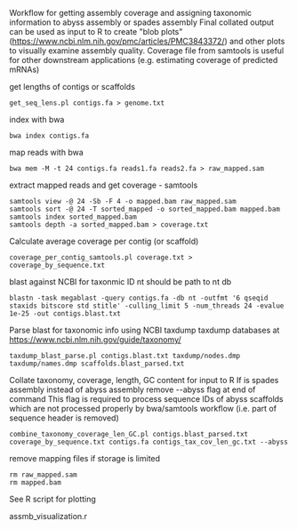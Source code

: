 Workflow for getting assembly coverage and assigning taxonomic information to abyss assembly or spades assembly
Final collated output can be used as input to R to create "blob plots" (https://www.ncbi.nlm.nih.gov/pmc/articles/PMC3843372/) and other plots to visually examine assembly quality.
Coverage file from samtools is useful for other downstream applications (e.g. estimating coverage of predicted mRNAs)


get lengths of contigs or scaffolds

```
get_seq_lens.pl contigs.fa > genome.txt
```

index with bwa

```
bwa index contigs.fa
```
map reads with bwa

```
bwa mem -M -t 24 contigs.fa reads1.fa reads2.fa > raw_mapped.sam
```

extract mapped reads and get coverage - samtools

```
samtools view -@ 24 -Sb -F 4 -o mapped.bam raw_mapped.sam 
samtools sort -@ 24 -T sorted_mapped -o sorted_mapped.bam mapped.bam
samtools index sorted_mapped.bam
samtools depth -a sorted_mapped.bam > coverage.txt
```

Calculate average coverage per contig (or scaffold)

```
coverage_per_contig_samtools.pl coverage.txt > coverage_by_sequence.txt
```

blast against NCBI for taxonmic ID
nt should be path to nt db

```
blastn -task megablast -query contigs.fa -db nt -outfmt '6 qseqid staxids bitscore std stitle' -culling_limit 5 -num_threads 24 -evalue 1e-25 -out contigs.blast.txt
```

Parse blast for taxonomic info using NCBI taxdump
taxdump databases at https://www.ncbi.nlm.nih.gov/guide/taxonomy/

```
taxdump_blast_parse.pl contigs.blast.txt taxdump/nodes.dmp taxdump/names.dmp scaffolds.blast_parsed.txt
```

Collate taxonomy, coverage, length, GC content for input to R
If is spades assembly instead of abyss assembly remove --abyss flag at end of command
This flag is required to process sequence IDs of abyss scaffolds which are not processed properly by bwa/samtools workflow (i.e. part of sequence header is removed)

```
combine_taxonomy_coverage_len_GC.pl contigs.blast_parsed.txt coverage_by_sequence.txt contigs.fa contigs_tax_cov_len_gc.txt --abyss
```

remove mapping files if storage is limited

```
rm raw_mapped.sam
rm mapped.bam
```

See R script for plotting

assmb_visualization.r

